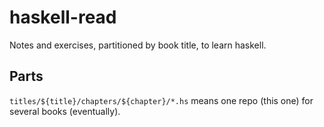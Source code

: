 # haskell-read

Notes and exercises, partitioned by book title, to learn haskell.

## Parts

`titles/${title}/chapters/${chapter}/*.hs` means one repo (this one) for several books (eventually).


